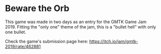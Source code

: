 # Beware the Orb
This game was made in two days as an entry for the GMTK Game Jam 2019. Fitting the "only one" theme of the jam, this is a "bullet hell" with only one bullet.

Check the game's submission page here:
https://itch.io/jam/gmtk-2019/rate/462881
